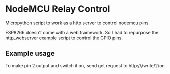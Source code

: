 # NodeMCU Relay Control
Micropython script to work as a http server to control nodemcu pins.

ESP8266 doesn't come with a web framework. So I had to repurpose the http_webserver example
script to control the GPIO pins.

## Example usage
To make pin 2 output and switch it on, send get request to http://<ip-address-of-nodemcu>/write/2/on
